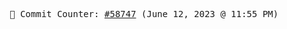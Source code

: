 <p align="center">
    <samp>
        📮 Commit Counter: <a href="https://github.com/Javascript-void0/Javascript-void0/commits/main">#58747</a> (June 12, 2023 @ 11:55 PM)
    </samp>
</p>
